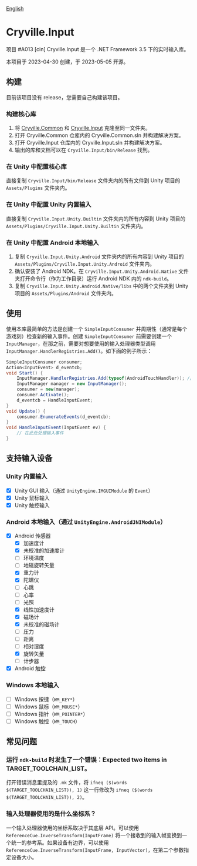 [English](README.md)

# Cryville.Input
项目 #A013 [cin] Cryville.Input 是一个 .NET Framework 3.5 下的实时输入库。

本项目于 2023-04-30 创建，于 2023-05-05 开源。

## 构建
目前该项目没有 release，您需要自己构建该项目。

### 构建核心库
1. 将 [Cryville.Common](https://github.com/cryville/Cryville.Common) 和 [Cryville.Input](https://github.com/cryville/Cryville.Input) 克隆至同一文件夹。
2. 打开 Cryville.Common 仓库内的 Cryville.Common.sln 并构建解决方案。
3. 打开 Cryville.Input 仓库内的 Cryville.Input.sln 并构建解决方案。
4. 输出的库和文档可以在 `Cryville.Input/bin/Release` 找到。

### 在 Unity 中配置核心库
直接复制 `Cryville.Input/bin/Release` 文件夹内的所有文件到 Unity 项目的 `Assets/Plugins` 文件夹内。

### 在 Unity 中配置 Unity 内置输入
直接复制 `Cryville.Input.Unity.Builtin` 文件夹内的所有内容到 Unity 项目的 `Assets/Plugins/Cryville.Input.Unity.Builtin` 文件夹内。

### 在 Unity 中配置 Android 本地输入
1. 复制 `Cryville.Input.Unity.Android` 文件夹内的所有内容到 Unity 项目的 `Assets/Plugins/Cryville.Input.Unity.Android` 文件夹内。
2. 确认安装了 Android NDK。在 `Cryville.Input.Unity.Android.Native` 文件夹打开命令行（作为工作目录）运行 Android NDK 内的 `ndk-build`。
3. 复制 `Cryville.Input.Unity.Android.Native/libs` 中的两个文件夹到 Unity 项目的 `Assets/Plugins/Android` 文件夹内。

## 使用
使用本库最简单的方法是创建一个 `SimpleInputConsumer` 并周期性（通常是每个游戏刻）检查新的输入事件。创建 `SimpleInputConsumer` 前需要创建一个 `InputManager`，在那之前，需要对想要使用的输入处理器类型调用 `InputManager.HandlerRegistries.Add()`。如下面的例子所示：

```cs
SimpleInputConsumer consumer;
Action<InputEvent> d_eventcb;
void Start() {
	InputManager.HandlerRegistries.Add(typeof(AndroidTouchHandler)); // 注册 AndroidTouchHandler
	InputManager manager = new InputManager();
	consumer = new(manager);
	consumer.Activate();
	d_eventcb = HandleInputEvent;
}
void Update() {
	consumer.EnumerateEvents(d_eventcb);
}
void HandleInputEvent(InputEvent ev) {
	// 在此处处理输入事件
}
```

## 支持输入设备
### Unity 内置输入
- [x] Unity GUI 输入（通过 `UnityEngine.IMGUIModule` 的 `Event`）
- [x] Unity 鼠标输入
- [x] Unity 触控输入

### Android 本地输入（通过 `UnityEngine.AndroidJNIModule`）
- [x] Android 传感器
  - [x] 加速度计
  - [x] 未校准的加速度计
  - [ ] 环境温度
  - [ ] 地磁旋转矢量
  - [x] 重力计
  - [x] 陀螺仪
  - [ ] 心跳
  - [ ] 心率
  - [ ] 光照
  - [x] 线性加速度计
  - [x] 磁场计
  - [x] 未校准的磁场计
  - [ ] 压力
  - [ ] 距离
  - [ ] 相对湿度
  - [x] 旋转矢量
  - [ ] 计步器
- [x] Android 触控

### Windows 本地输入
- [ ] Windows 按键（`WM_KEY*`）
- [ ] Windows 鼠标（`WM_MOUSE*`）
- [ ] Windows 指针（`WM_POINTER*`）
- [ ] Windows 触控（`WM_TOUCH`）

## 常见问题
### 运行 `ndk-build` 时发生了一个错误：Expected two items in TARGET\_TOOLCHAIN\_LIST。
打开错误消息里提及的 `.mk` 文件，将 `ifneq ($(words $(TARGET_TOOLCHAIN_LIST)), 1)` 这一行修改为 `ifneq ($(words $(TARGET_TOOLCHAIN_LIST)), 2)`。

### 输入处理器使用的是什么坐标系？
一个输入处理器使用的坐标系取决于其底层 API。可以使用 `ReferenceCue.InverseTransform(InputFrame)` 将一个接收到的输入帧变换到一个统一的参考系。如果设备有边界，可以使用 `ReferenceCue.InverseTransform(InputFrame, InputVector)`，在第二个参数指定设备大小。
